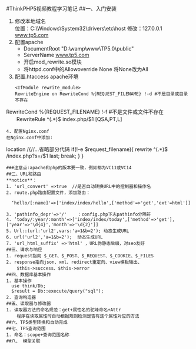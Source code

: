 #ThinkPHP5视频教程学习笔记##一、入门安装1. 修改本地域名      位置：C:\Windows\System32\drivers\etc\host    修改：127.0.0.1  www.tp5.com2. 配置apache      + DocumentRoot "D:\wamp\www\TP5.0\public"      - ServerName www.tp5.com      + 开启mod_rewrite.so模块    - 将httpd.conf中的Allowoverride None 将None改为All3. 配置.htaccess  apache环境     ```   <IfModule rewrite_module>     RewriteEngine on RewriteCond %{REQUEST_FILENAME} !-d #不是目录或目录不存在    RewriteCond %{REQUEST_FILENAME} !-f #不是文件或文件不存在　　RewriteRule ^(.*)$ index.php/$1 [QSA,PT,L]     </IfModule>   ```4. 配置Nginx.conf     在Nginx.conf中添加:  ```    location /{//...省略部分代码  if(!-e $request_filename){    rewrite ^(.*)$ /index.php?s=/$1 last;    break;  }}  ``` ###注意点:apache和php的版本要一致，例如都为VC11或VC14  ##二、URL和路由**notice**：    1. 'url_convert' =>true  //是否自动转换URL中的控制器和操作名    2. route.php路由配置文件，添加路由：  ```      ‘hello/[:name]'=>['index/index/hello',['method'=>'get','ext'=html']]```  3. 'pathinfo_depr'=>'/'    ：config.php下志pathinfo分隔符  4. ’today/:year/:month'=>['index/index/today',['method'=>'get'],['year'=>'\d{4}','month'=>'\d{2}']]  5. Url::(url:'url2',vars:'a=1&b=2'); 动态生成URL  6. url('url2','a=1&b=2');  动态生成URL  7. 'url_html_suffix' =>'html' ，URL伪静态后缀，对seo友好  ##三、请求与响应 1. request指向 $_GET、$_POST、$_REQUEST、$_COOKIE、$_FILES  2. response指向json、xml、redirect重定向、view模板输出、    $this->success、$this->error  ##四、数据库基本操作1. 基本操作    use think/Db;  $result = Db::execute/query("sql"); 2. 查询构造器  ##五、读取器与修改器1. 读取器方法的命名规范：get+属性名的驼峰命名+Attr    程序在读取属性时自动根据规则检测是否有这个属性对应的方法##六、TP5类型转换和自动完成##七、TP5查询范围1. 命名：scope+查询范围名称##八、 模型关联